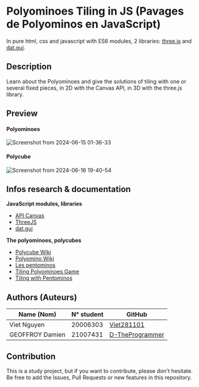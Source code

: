 # Polyominoes Tiling in JS (Pavages de Polyominos en JavaScript)

In pure html, css and javascript with ES6 modules, 2 libraries: [three.js](https://threejs.org/) and [dat.gui](https://github.com/dataarts/dat.gui).

## Description

Learn about the Polyominoes and give the solutions of tiling with one or several fixed pieces, in 2D with the Canvas API, in 3D with the three.js library.

## Preview

#### Polyominoes
![Screenshot from 2024-06-15 01-36-33](https://github.com/Viet281101/PolyominosTiling/assets/77735678/45a08b7c-ded8-49f6-a119-1759ea16dbe9)

#### Polycube
![Screenshot from 2024-06-16 19-40-54](https://github.com/Viet281101/PolyominosTiling/assets/77735678/af2e756a-258d-4dee-9937-b2d14fd99b30)

## Infos research & documentation

**JavaScript modules, libraries**
- [API Canvas](https://developer.mozilla.org/en-US/docs/Web/API/Canvas_API)
- [ThreeJS](https://threejs.org/)
- [dat.gui](https://github.com/dataarts/dat.gui)

**The polyominoes, polycubes**
- [Polycube Wiki](https://en.wikipedia.org/wiki/Polycube)
- [Polyomino Wiki](https://en.wikipedia.org/wiki/Polyomino)
- [Les pentominos](https://www.monunivers.com/pento/)
- [Tiling Polyominoes Game](https://demonstrations.wolfram.com/TilingPolyominoesGame/)
- [Tiling with Pentominos](https://demonstrations.wolfram.com/TilingWithPentominos/)


## Authors (Auteurs)

| Name (Nom) | N° student | GitHub  |
| -------- | ------- | ---------------------------------------- |
| Viet Nguyen | 20006303 | [Viet281101](https://github.com/Viet281101) |
| GEOFFROY Damien | 21007431 | [D-TheProgrammer](https://github.com/D-TheProgrammer) |


## Contribution

This is a study project, but if you want to contribute, please don't hesitate.
Be free to add the Issues, Pull Requests or new features in this repository.
